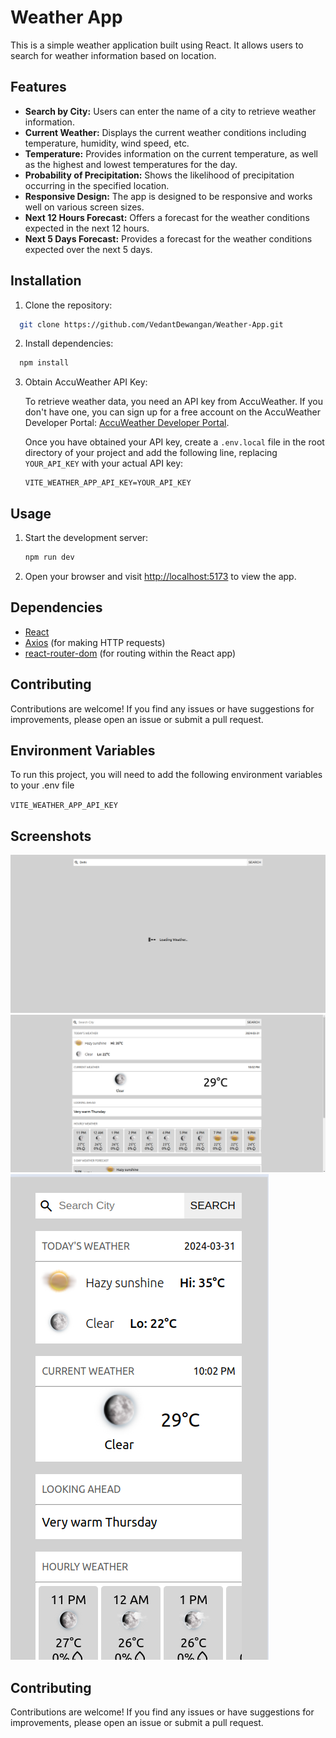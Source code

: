# Weather App
This is a simple weather application built using React. It allows users to search for weather information based on location.
## Features

- **Search by City:** Users can enter the name of a city to retrieve weather information.
- **Current Weather:** Displays the current weather conditions including temperature, humidity, wind speed, etc.
- **Temperature:** Provides information on the current temperature, as well as the highest and lowest temperatures for the day.
- **Probability of Precipitation:** Shows the likelihood of precipitation occurring in the specified location.
- **Responsive Design:** The app is designed to be responsive and works well on various screen sizes.
- **Next 12 Hours Forecast:** Offers a forecast for the weather conditions expected in the next 12 hours.
- **Next 5 Days Forecast:** Provides a forecast for the weather conditions expected over the next 5 days.


## Installation

1. Clone the repository:

```bash
  git clone https://github.com/VedantDewangan/Weather-App.git
```

2. Install dependencies:

```bash
  npm install
```
3. Obtain AccuWeather API Key:

    To retrieve weather data, you need an API key from AccuWeather. If you don't have one, you can sign up for a free account on the AccuWeather Developer Portal: [AccuWeather Developer Portal](https://developer.accuweather.com/).

    Once you have obtained your API key, create a `.env.local` file in the root directory of your project and add the following line, replacing `YOUR_API_KEY` with your actual API key:

    ```plaintext
    VITE_WEATHER_APP_API_KEY=YOUR_API_KEY
    ```
## Usage

1. Start the development server:

    ```bash
    npm run dev
    ```

2. Open your browser and visit [http://localhost:5173](http://localhost:5173) to view the app.

## Dependencies


- [React](https://reactjs.org/)
- [Axios](https://github.com/axios/axios) (for making HTTP requests)
- [react-router-dom](https://reactrouter.com/web/guides/quick-start) (for routing within the React app)


## Contributing

Contributions are welcome! If you find any issues or have suggestions for improvements, please open an issue or submit a pull request.

## Environment Variables

To run this project, you will need to add the following environment variables to your .env file

`VITE_WEATHER_APP_API_KEY`

## Screenshots

![Screenshot 1](s1.png)
![Screenshot 2](s2.png)
![Screenshot 3](s3.png)

## Contributing

Contributions are welcome! If you find any issues or have suggestions for improvements, please open an issue or submit a pull request.